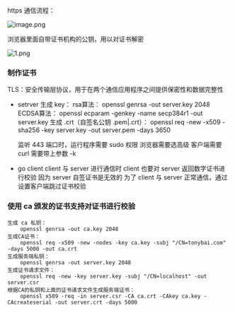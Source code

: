 
https 通信流程：

![image.png](https://uploadfiles.nowcoder.com/images/20190413/420034185_1555134777188_4C843633D9B517514370FC7FEF715116)

浏览器里面自带证书机构的公钥，用以对证书解密

![1.png](https://ae01.alicdn.com/kf/HTB1zFVgaUCF3KVjSZJn762nHFXa3.png)

### 制作证书

TLS：安全传输层协议，用于在两个通信应用程序之间提供保密性和数据完整性
- setrver
    生成 key：
        rsa算法：
            openssl genrsa -out server.key 2048
        ECDSA算法：
            openssl ecparam -genkey -name secp384r1 -out server.key
    生成 .crt（自签名公钥 .pem|.crt）：
        openssl req -new -x509 -sha256 -key server.key -out server.pem -days 3650

    监听 443 端口时，运行程序需要 sudo 权限
    浏览器需要选高级
    客户端需要
    curl 需要带上参数 -k 
- go client 
    client 与 server 进行通信时 client 也要对 server 返回数字证书进行校验
    因为 server 自签证书是无效的 为了 client 与 server 正常通信，通过设置客户端跳过证书校验

### 使用 ca 颁发的证书支持对证书进行校验
    生成 ca 私钥：
        openssl genrsa -out ca.key 2048
    生成CA证书：
        openssl req -x509 -new -nodes -key ca.key -subj "/CN=tonybai.com" -days 5000 -out ca.crt
    生成服务端私钥：
        openssl genrsa -out server.key 2048
    生成证书请求文件：
        openssl req -new -key server.key -subj "/CN=localhost" -out server.csr
    根据CA的私钥和上面的证书请求文件生成服务端证书：
        openssl x509 -req -in server.csr -CA ca.crt -CAkey ca.key -CAcreateserial -out server.crt -days 5000

